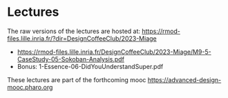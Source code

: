 # Lectures

The raw versions of the lectures are hosted at:  https://rmod-files.lille.inria.fr/?dir=DesignCoffeeClub/2023-Miage

- https://rmod-files.lille.inria.fr/DesignCoffeeClub/2023-Miage/M9-5-CaseStudy-05-Sokoban-Analysis.pdf
- Bonus: 1-Essence-06-DidYouUnderstandSuper.pdf

These lectures are part of the forthcoming mooc https://advanced-design-mooc.pharo.org
